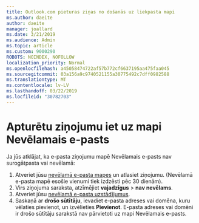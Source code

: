 ```yaml
---
title: Outlook.com pieturas ziņas no došanās uz liekpasta mapi
ms.author: daeite
author: daeite
manager: joallard
ms.date: 3/21/2019
ms.audience: Admin
ms.topic: article
ms.custom: 9000290
ROBOTS: NOINDEX, NOFOLLOW
localization_priority: Normal
ms.openlocfilehash: a45058474722af57b772cf6637195aa475faa045
ms.sourcegitcommit: 03a156a9c9740521155a30775492c7dff0982588
ms.translationtype: MT
ms.contentlocale: lv-LV
ms.lasthandoff: 03/22/2019
ms.locfileid: "30782703"
---
```

# <a name="stop-messages-going-to-your-junk-email-folder"></a>Apturētu ziņojumu iet uz mapi Nevēlamais e-pasts

Ja jūs atklājat, ka e-pasta ziņojumu mapē Nevēlamais e-pasts nav surogātpasta vai nevēlamā:

1. Atveriet jūsu [nevēlamā e-pasta mapes](https://outlook.live.com/mail/junkemail) un atlasiet ziņojumu. (Nevēlamā e-pasta mapē esošie vienumi tiek izdzēsti pēc 30 dienām).
1. Virs ziņojuma saraksta, atzīmējiet **vajadzīgus** > **nav nevēlams**.
1. Atveriet jūsu [nevēlamā e-pasta uzstādījumus](https://go.microsoft.com/fwlink/?linkid=2035804).
1. Saskaņā ar **drošo sūtītāju**, ievadiet e-pasta adreses vai domēna, kuru vēlaties pievienot, un izvēlieties **Pievienot**. E-pasta adreses vai domēni ir drošo sūtītāju sarakstā nav pārvietoti uz mapi Nevēlamais e-pasts.